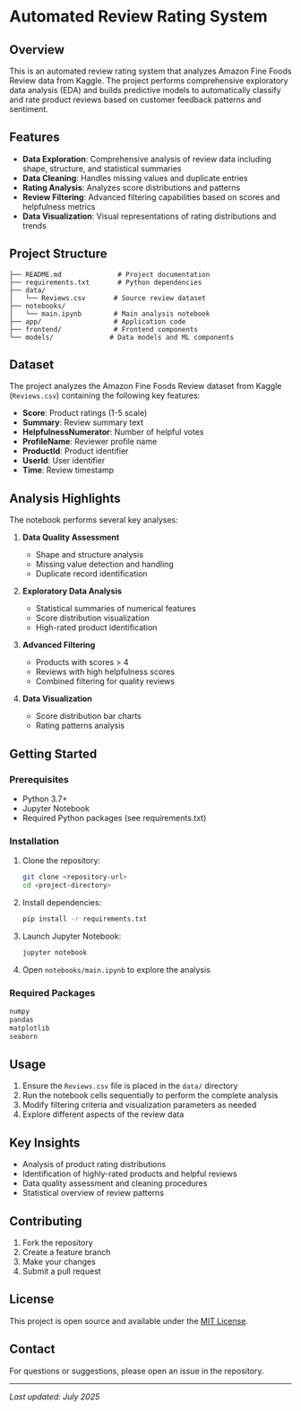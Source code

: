 # Automated Review Rating System

## Overview
This is an automated review rating system that analyzes Amazon Fine Foods Review data from Kaggle. The project performs comprehensive exploratory data analysis (EDA) and builds predictive models to automatically classify and rate product reviews based on customer feedback patterns and sentiment.

## Features
- **Data Exploration**: Comprehensive analysis of review data including shape, structure, and statistical summaries
- **Data Cleaning**: Handles missing values and duplicate entries
- **Rating Analysis**: Analyzes score distributions and patterns
- **Review Filtering**: Advanced filtering capabilities based on scores and helpfulness metrics
- **Data Visualization**: Visual representations of rating distributions and trends

## Project Structure
```
├── README.md              # Project documentation
├── requirements.txt       # Python dependencies
├── data/
│   └── Reviews.csv       # Source review dataset
├── notebooks/
│   └── main.ipynb        # Main analysis notebook
├── app/                  # Application code
├── frontend/             # Frontend components
└── models/              # Data models and ML components
```

## Dataset
The project analyzes the Amazon Fine Foods Review dataset from Kaggle (`Reviews.csv`) containing the following key features:
- **Score**: Product ratings (1-5 scale)
- **Summary**: Review summary text
- **HelpfulnessNumerator**: Number of helpful votes
- **ProfileName**: Reviewer profile name
- **ProductId**: Product identifier
- **UserId**: User identifier
- **Time**: Review timestamp

## Analysis Highlights
The notebook performs several key analyses:

1. **Data Quality Assessment**
   - Shape and structure analysis
   - Missing value detection and handling
   - Duplicate record identification

2. **Exploratory Data Analysis**
   - Statistical summaries of numerical features
   - Score distribution visualization
   - High-rated product identification

3. **Advanced Filtering**
   - Products with scores > 4
   - Reviews with high helpfulness scores
   - Combined filtering for quality reviews

4. **Data Visualization**
   - Score distribution bar charts
   - Rating patterns analysis

## Getting Started

### Prerequisites
- Python 3.7+
- Jupyter Notebook
- Required Python packages (see requirements.txt)

### Installation
1. Clone the repository:
   ```bash
   git clone <repository-url>
   cd <project-directory>
   ```

2. Install dependencies:
   ```bash
   pip install -r requirements.txt
   ```

3. Launch Jupyter Notebook:
   ```bash
   jupyter notebook
   ```

4. Open `notebooks/main.ipynb` to explore the analysis

### Required Packages
```python
numpy
pandas
matplotlib
seaborn
```

## Usage
1. Ensure the `Reviews.csv` file is placed in the `data/` directory
2. Run the notebook cells sequentially to perform the complete analysis
3. Modify filtering criteria and visualization parameters as needed
4. Explore different aspects of the review data

## Key Insights
- Analysis of product rating distributions
- Identification of highly-rated products and helpful reviews
- Data quality assessment and cleaning procedures
- Statistical overview of review patterns

## Contributing
1. Fork the repository
2. Create a feature branch
3. Make your changes
4. Submit a pull request

## License
This project is open source and available under the [MIT License](LICENSE).

## Contact
For questions or suggestions, please open an issue in the repository.

---
*Last updated: July 2025*